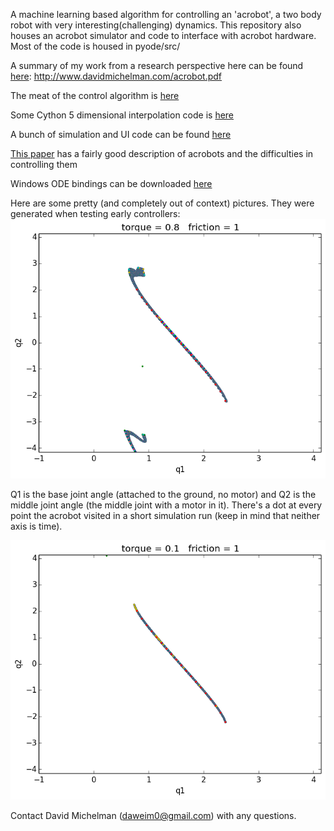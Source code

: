 A machine learning based algorithm for controlling an 'acrobot', a two body robot with very interesting(challenging) dynamics. This repository also houses an acrobot simulator and code to interface with acrobot hardware. Most of the code is housed in pyode/src/

A summary of my work from a research  perspective here can be found [here](http://www.davidmichelman.com/acrobot.pdf): http://www.davidmichelman.com/acrobot.pdf

The meat of the control algorithm is [here](https://github.com/daweim0/acrobot/blob/master/pyode/src/lookup_table_hopper.py)

Some Cython 5 dimensional interpolation code is [here](https://github.com/daweim0/acrobot/blob/master/pyode/src/lookup_table_hopper_helper.pyx)

A bunch of simulation and UI code can be found [here](https://github.com/daweim0/acrobot/blob/master/pyode/src/simulation.py)

[This paper](http://www.iau.dtu.dk/Equipment/Acrobot/iser00.pap.pdf) has a fairly good description of acrobots and the difficulties in controlling them

Windows ODE bindings can be downloaded [here](http://www.lfd.uci.edu/~gohlke/pythonlibs/#ode)

Here are some pretty (and completely out of context) pictures. They were generated when testing early controllers:
![](https://github.com/daweim0/acrobot/blob/master/pyode/src/child_child%20simulations%203%20friction%20%3D%208.pngauto1.csv.png)

Q1 is the base joint angle (attached to the ground, no motor) and Q2 is the middle joint angle (the middle joint with a motor in it). There's a dot at every point the acrobot visited in a short simulation run (keep in mind that neither axis is time).

![](https://github.com/daweim0/acrobot/blob/master/pyode/src/child_child%20simulations%203%20friction%20%3D%201.pngauto1.csv.png)

Contact David Michelman (daweim0@gmail.com) with any questions.
